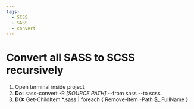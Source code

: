 ```yaml
---
tags:
  - SCSS
  - SASS
  - convert
---
```


# Convert all SASS to SCSS recursively

1. Open terminal inside project
2. **Do:** sass-convert -R *[SOURCE PATH]* --from sass --to scss
3. **DO:** Get-ChildItem *.sass | foreach { Remove-Item -Path $_.FullName }
